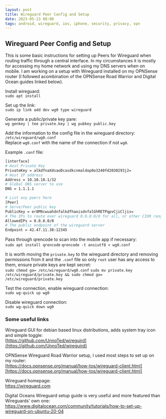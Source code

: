 ```yaml
---
layout: post
title: Wireguard Peer Config and Setup
date: 2023-05-13 08:00
tags: android, wireguard, ios, iphone, security, privacy, vpn
---
```


## Wireguard Peer Config and Setup

This is some basic instructions for setting up Peers for Wireguard when routing traffic through a central interface. In my circumstances it is mostly for accessing my home network and using my DNS servers when on mobile. I am working on a setup with Wireguard installed on my OPNSense router (I followed acombination of the OPNSense Road Warrior and Digital Ocean guides linked below).

Install wireguard:  
`sudo apt install`

Set up the link:  
`sudo ip link add dev wg0 type wireguard`

Generate a public/private key pare:  
`wg genkey | tee private.key | wg pubkey public.key`

Add the information to the config file in the wireguard directory:  
`/etc/wireguard/wg0.conf`  
Replace `wg0.conf` with the name of the connection if not `wg0`.

Example `.conf` file:

```bash
[interface]
# Host Private Key
PrivateKey = alkdfnaXdsaoDcasdkcnmaldop0o3240fd2030293j2=
# Host IP address
Address = 10.10.10.1/32
# Global DNS server to use
DNS = 1.1.1.1

# List any peers here
[Peer]
# Serve/Peer public key
PublicKey = er8M9cwuahdnfalkdfhaoisdnfalGhRETPqpvCjiCljis=
# The IPs to route over wireguard 0.0.0.0/0 for all, or other CIDR ranges
AllowedIPs = 0.0.0.0/0
# The public endpoint of the wireguard server
Endpoint = 42.47.11.38:12345
```

Pass through qrencode to scan into the mobile app if necessary:  
`sudo apt install qrencode`
`qrencode -t ansiutf8 < wg0.conf`

It is worth moving the `private.key` to the wireguard directory and removing permissions from it and the `.conf` file so only `root` user has any access to them, ensure private keys are kept secret:  
`sudo chmod go= /etc/wireguard/wg0.conf`
`sudo mv private.key /etc/wireguard/private.key && sudo chmod go= /etc/wireguard/private.key`

Test the connection, enable wireguard connection:  
`sudo wg-quick up wg0`

Disable wireguard connection:  
`sudo wg-quick down wg0`

### Some useful links

Wireguard GUI for debian based linux distributions, adds system tray icon and simple toggle:  
[https://github.com/UnnoTed/wireguird]{https://github.com/UnnoTed/wireguird}

OPNSense Wireguard Road Warrior setup, I used most steps to set up on my router:  
[https://docs.opnsense.org/manual/how-tos/wireguard-client.html][https://docs.opnsense.org/manual/how-tos/wireguard-client.html]

Wireguard homepage:  
https://wireguard.com

Digital Oceans Wireguard setup guide is very useful and more featured than Wireguards' own one:  
https://www.digitalocean.com/community/tutorials/how-to-set-up-wireguard-on-ubuntu-20-04
